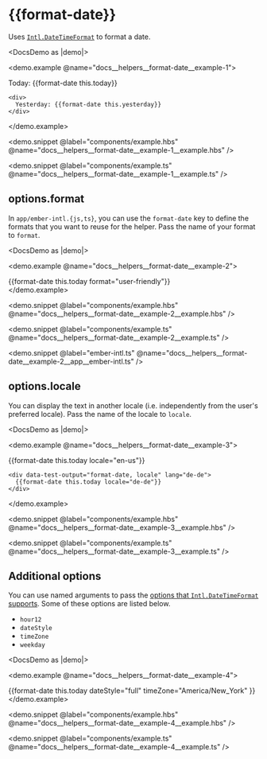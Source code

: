 # &#123;&#123;format-date&#125;&#125;

Uses [`Intl.DateTimeFormat`](https://developer.mozilla.org/docs/Web/JavaScript/Reference/Global_Objects/Intl/DateTimeFormat/format) to format a date.

<DocsDemo as |demo|>
  <LocaleSwitcher />

  <demo.example @name="docs__helpers__format-date__example-1">
    <div data-test-output="format-date">
      Today: {{format-date this.today}}
    </div>

    <div>
      Yesterday: {{format-date this.yesterday}}
    </div>
  </demo.example>

  <demo.snippet
    @label="components/example.hbs"
    @name="docs__helpers__format-date__example-1__example.hbs"
  />

  <demo.snippet
    @label="components/example.ts"
    @name="docs__helpers__format-date__example-1__example.ts"
  />
</DocsDemo>


## options.format

In `app/ember-intl.{js,ts}`, you can use the `format-date` key to define the formats that you want to reuse for the helper. Pass the name of your format to `format`.

<DocsDemo as |demo|>
  <LocaleSwitcher />

  <demo.example @name="docs__helpers__format-date__example-2">
    <div data-test-output="format-date, format">
      {{format-date this.today format="user-friendly"}}
    </div>
  </demo.example>

  <demo.snippet
    @label="components/example.hbs"
    @name="docs__helpers__format-date__example-2__example.hbs"
  />

  <demo.snippet
    @label="components/example.ts"
    @name="docs__helpers__format-date__example-2__example.ts"
  />

  <demo.snippet
    @label="ember-intl.ts"
    @name="docs__helpers__format-date__example-2__app__ember-intl.ts"
  />
</DocsDemo>


## options.locale

You can display the text in another locale (i.e. independently from the user's preferred locale). Pass the name of the locale to `locale`.

<DocsDemo as |demo|>
  <LocaleSwitcher />

  <demo.example @name="docs__helpers__format-date__example-3">
    <div lang="en-us">
      {{format-date this.today locale="en-us"}}
    </div>

    <div data-test-output="format-date, locale" lang="de-de">
      {{format-date this.today locale="de-de"}}
    </div>
  </demo.example>

  <demo.snippet
    @label="components/example.hbs"
    @name="docs__helpers__format-date__example-3__example.hbs"
  />

  <demo.snippet
    @label="components/example.ts"
    @name="docs__helpers__format-date__example-3__example.ts"
  />
</DocsDemo>


## Additional options

You can use named arguments to pass the [options that `Intl.DateTimeFormat` supports](https://developer.mozilla.org/docs/Web/JavaScript/Reference/Global_Objects/Intl/DateTimeFormat/DateTimeFormat#options). Some of these options are listed below.

- `hour12`
- `dateStyle`
- `timeZone`
- `weekday`

<DocsDemo as |demo|>
  <LocaleSwitcher />

  <demo.example @name="docs__helpers__format-date__example-4">
    <div>
      {{format-date
        this.today
        dateStyle="full"
        timeZone="America/New_York"
      }}
    </div>
  </demo.example>

  <demo.snippet
    @label="components/example.hbs"
    @name="docs__helpers__format-date__example-4__example.hbs"
  />

  <demo.snippet
    @label="components/example.ts"
    @name="docs__helpers__format-date__example-4__example.ts"
  />
</DocsDemo>
